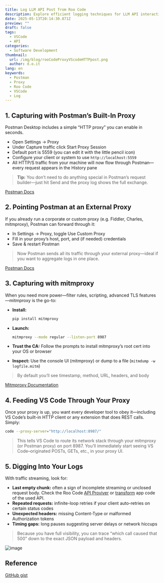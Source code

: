 ```yaml
---
title: Log LLM API Post from Roo Code
description: Explore efficient logging techniques for LLM API interactions with Roo Code's implementation guide
date: 2025-05-13T20:14:30.871Z
preview: ""
draft: false
tags:
  - VSCode
  - API
categories:
  - Software Development
thumbnail:
  url: /img/blog/rooCodeProxyVScodeHTTPpost.png
  author: d.o.it
lang: en
keywords:
  - Postman
  - Proxy
  - Roo Code
  - VSCode
  - Log
---
```


## 1. Capturing with Postman’s Built-In Proxy

Postman Desktop includes a simple “HTTP proxy” you can enable in seconds.

- Open Settings → Proxy
- Under Capture traffic click Start Proxy Session
- Default port is 5559 (you can edit it with the little pencil icon)
- Configure your client or system to use `http://localhost:5559`
- All HTTP/S traffic from your machine will now flow through Postman—every request appears in the History pane

> **Tip:** You don’t need to do anything special in Postman’s request builder––just hit Send and the proxy log shows the full exchange.

[Postman Docs](https://learning.postman.com/docs/sending-requests/capturing-request-data/capturing-http-requests/)

## 2. Pointing Postman at an External Proxy

If you already run a corporate or custom proxy (e.g. Fiddler, Charles, mitmproxy), Postman can forward through it:

- In Settings → Proxy, toggle Use Custom Proxy
- Fill in your proxy’s host, port, and (if needed) credentials
- Save & restart Postman

> Now Postman sends all its traffic through your external proxy—ideal if you want to aggregate logs in one place.

[Postman Docs](https://learning.postman.com/docs/sending-requests/capturing-request-data/capturing-http-requests/)

## 3. Capturing with mitmproxy

When you need more power—filter rules, scripting, advanced TLS features—mitmproxy is the go-to:

- **Install:**

  ```bash
  pip install mitmproxy
  ```

- **Launch:**

  ```bash
  mitmproxy --mode regular --listen-port 8987
  ```

- **Trust the CA:**
  Follow the prompts to install mitmproxy’s root cert into your OS or browser

- **Inspect:**
  Use the console UI (mitmproxy) or dump to a file (`mitmdump -w logfile.mitm`)

> By default you’ll see timestamp, method, URL, headers, and body

[Mitmproxy Documentation](https://docs.mitmproxy.org/stable/)

## 4. Feeding VS Code Through Your Proxy

Once your proxy is up, you want every developer tool to obey it—including VS Code’s built-in HTTP client or any extension that does REST calls. Simply:

```bash
code --proxy-server="http://localhost:8987/"
```

> This tells VS Code to route its network stack through your mitmproxy (or Postman proxy) on port 8987. You’ll immediately start seeing VS Code–originated POSTs, GETs, etc., in your proxy UI.

## 5. Digging Into Your Logs

With traffic streaming, look for:

- **Last empty chunk:** often a sign of incomplete streaming or unclosed request body. Check the Roo Code [API Proviver](https://github.com/RooVetGit/Roo-Code/tree/main/src/api/providers) or [transform](https://github.com/RooVetGit/Roo-Code/tree/main/src/api/transform) app code of the used API.
- **Repeated requests:** infinite-loop retries if your client auto-retries on certain status codes
- **Unexpected headers:** missing Content-Type or malformed Authorization tokens
- **Timing gaps:** long pauses suggesting server delays or network hiccups

> Because you have full visibility, you can trace “which call caused that 500” down to the exact JSON payload and headers.

![image](https://gist.github.com/user-attachments/assets/a1871e1d-940b-4538-bbc5-435ec5105f4d)

## Reference

[GitHub gist](https://gist.github.com/d-oit/722505d57e1cecc3667655930c3b72f4)
